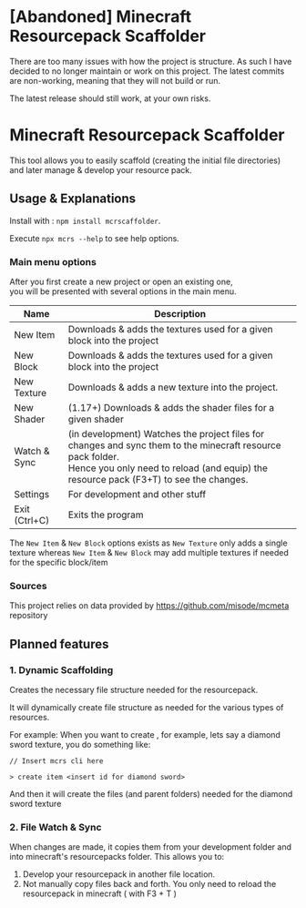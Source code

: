 # [Abandoned] Minecraft Resourcepack Scaffolder
There are too many issues with how the project is structure. As such I have decided to no longer maintain or work on this project. The latest commits are non-working, meaning that they will not build or run.

The latest release should still work, at your own risks.

# Minecraft Resourcepack Scaffolder

This tool allows you to easily scaffold (creating the initial file directories) and
later manage & develop your resource pack.

## Usage & Explanations

Install with : `npm install mcrscaffolder`.

Execute `npx mcrs --help` to see help options.

### Main menu options

After you first create a new project or open an existing one,<br>
you will be presented with several options in the main menu.

| Name          | Description                                                                                                                                                                                            |
|---------------|--------------------------------------------------------------------------------------------------------------------------------------------------------------------------------------------------------|
| New Item      | Downloads & adds the textures used for a given block into the project                                                                                                                                  |
| New Block     | Downloads & adds the textures used for a given block into the project                                                                                                                                  |
| New Texture   | Downloads & adds a new texture into the project.                                                                                                                                                       |
| New Shader    | (1.17+) Downloads & adds the shader files for a given shader                                                                                                                                           |
| Watch & Sync  | (in development) Watches the project files for changes and sync them to the minecraft resource pack folder.<br/>Hence you only need to reload (and equip) the resource pack (F3+T) to see the changes. |
| Settings      | For development and other stuff                                                                                                                                                                        |
| Exit (Ctrl+C) | Exits the program                                                                                                                                                                                      |

The `New Item` & `New Block` options exists as `New Texture` only adds a single texture whereas
`New Item` & `New Block` may add multiple textures if needed for the specific block/item

### Sources

This project relies on data provided by https://github.com/misode/mcmeta repository

## Planned features

### 1. Dynamic Scaffolding

Creates the necessary file structure needed for the resourcepack.

It will dynamically create file structure as needed for the various types of resources.

For example:
When you want to create , for example, lets say a diamond sword texture, you do something like:

```
// Insert mcrs cli here

> create item <insert id for diamond sword>
```

And then it will create the files (and parent folders) needed for the diamond sword texture

### 2. File Watch & Sync

When changes are made, it copies them from your development folder and into minecraft's resourcepacks folder.
This allows you to:

1. Develop your resourcepack in another file location.
2. Not manually copy files back and forth. You only need to reload the resourcepack in minecraft ( with F3 + T )


